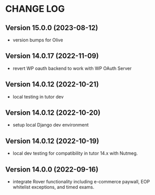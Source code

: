 # CHANGE LOG

## Version 15.0.0 (2023-08-12)

- version bumps for Olive

## Version 14.0.17 (2022-11-09)

- revert WP oauth backend to work with WP OAuth Server

## Version 14.0.12 (2022-10-21)

- local testing in tutor dev

## Version 14.0.12 (2022-10-20)

- setup local Django dev environment

## Version 14.0.12 (2022-10-19)

- local dev testing for compatibility in tutor 14.x with Nutmeg.

## Version 14.0.0 (2022-09-16)

- integrate Rover functionality including e-commerce paywall, EOP whitelist exceptions, and timed exams.
